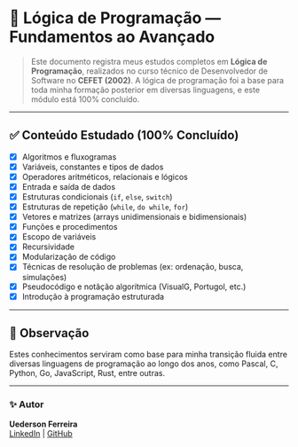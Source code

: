 # 🧠 Lógica de Programação — Fundamentos ao Avançado

> Este documento registra meus estudos completos em **Lógica de Programação**, realizados no curso técnico de Desenvolvedor de Software no **CEFET (2002)**. A lógica de programação foi a base para toda minha formação posterior em diversas linguagens, e este módulo está 100% concluído.

---

## ✅ Conteúdo Estudado (100% Concluído)
- [x] Algoritmos e fluxogramas
- [x] Variáveis, constantes e tipos de dados
- [x] Operadores aritméticos, relacionais e lógicos
- [x] Entrada e saída de dados
- [x] Estruturas condicionais (`if`, `else`, `switch`)
- [x] Estruturas de repetição (`while`, `do while`, `for`)
- [x] Vetores e matrizes (arrays unidimensionais e bidimensionais)
- [x] Funções e procedimentos
- [x] Escopo de variáveis
- [x] Recursividade
- [x] Modularização de código
- [x] Técnicas de resolução de problemas (ex: ordenação, busca, simulações)
- [x] Pseudocódigo e notâção algorítmica (VisualG, Portugol, etc.)
- [x] Introdução à programação estruturada

---

## 📌 Observação
Estes conhecimentos serviram como base para minha transição fluida entre diversas linguagens de programação ao longo dos anos, como Pascal, C, Python, Go, JavaScript, Rust, entre outras.

---

### ✨ Autor
**Uederson Ferreira**  
[LinkedIn](https://www.linkedin.com/in/uederson-ferreira) | [GitHub](https://github.com/uederson-ferreira)
